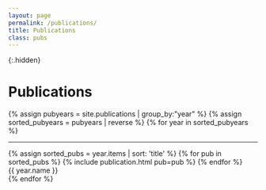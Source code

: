 ```yaml
---
layout: page
permalink: /publications/
title: Publications
class: pubs
---
```


{:.hidden}
# Publications



{% assign pubyears = site.publications | group_by:"year"  %}
{% assign sorted_pubyears = pubyears | reverse %}
{% for year in sorted_pubyears %}
  <div class="year-block">
  <hr class="year-divider" />
    {% assign sorted_pubs = year.items | sort: 'title' %}
    {% for pub in sorted_pubs %}
      {% include publication.html pub=pub %}
    {% endfor %}
    <div class="year-label">{{ year.name }}</div>
  </div>
{% endfor %}

<script>
  {% include itemsjs.min.js %}
  {% include pubfilter.js %}
</script>
